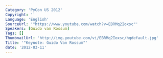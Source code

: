 ```yaml
---
Category: 'PyCon US 2012'
Copyright: ''
Language: 'English'
SourceUrl: '"https://www.youtube.com/watch?v=EBRMq2Ioxsc"'
Speakers: [Guido van Rossum]
Tags: []
ThumbnailUrl: 'http://img.youtube.com/vi/EBRMq2Ioxsc/hqdefault.jpg'
Title: '"Keynote: Guido Van Rossum"'
date: '2012-03-11'
---
```




